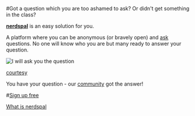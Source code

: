 #Got a question which you are too ashamed to ask? Or didn't get something in the class?

[**nerdspal**](https://nerdspal.com/) is an easy solution for you.

A platform where you can be anonymous (or bravely open) and [ask](https://nerdspal.com/Questions/Create) questions. No one will know who you are but many ready to answer your question.

![I will ask you the question](http://cdn.meme.am/instances/55468584.jpg)

[courtesy](memegenerator.net/instance/55429480)

You have your question - our [community](https://nerdspal.com/Account/League) got the answer!

#[Sign up free](https://nerdspal.com/Account/Register)

[What is nerdspal](http://blog.nistencorp.com/WhatIsNerdspal/)
